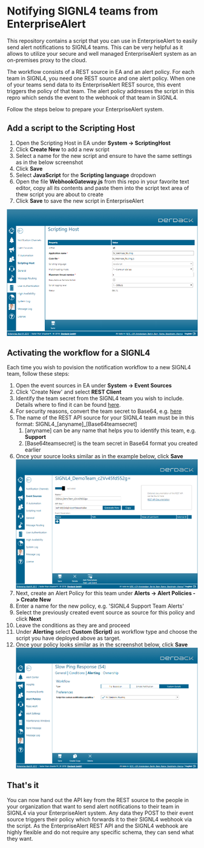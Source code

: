 # Notifying SIGNL4 teams from EnterpriseAlert
This repository contains a script that you can use in EnterpriseAlert to easily send alert notifications to SIGNL4 teams.
This can be very helpful as it allows to utilize your secure and well managed EnterpriseAlert system as an on-premises proxy to the cloud.

The workflow consists of a REST source in EA and an alert policy.
For each team in SIGNL4, you need one REST source and one alert policy.
When one of your teams send data to its EnterpriseAlert REST source, this event triggers the policy of that team.
The alert policy addresses the script in this repro which sends the event to the webhook of that team in SIGNL4.

Follow the steps below to prepare your EnterpriseAlert system.

## Add a script to the Scripting Host
1. Open the Scripting Host in EA under **System -> ScriptingHost**
1. Click **Create New** to add a new script
1. Select a name for the new script and ensure to have the same settings as in the below screenshot
1. Click **Save**
1. Select **JavaScript** for the **Scripting language** dropdown
1. Open the file **WebhookGateway.js** from this repo in your favorite text editor, copy all its contents and paste them into the script text area of thew script you are about to create
1. Click **Save** to save the new script in EnterpriseAlert

![Script details](doc/system-scriptinghost-details.png "Script config details")

## Activating the workflow for a SIGNL4

Each time you wish to povision the notification workflow to a new SIGNL4 team, follow these steps:

1. Open the event sources in EA under **System -> Event Sources**
1. Click 'Create New' and select **REST Client**
1. Identify the team secret from the SIGNL4 team you wish to include. Details where to find it can be found [here](https://signl4.drift.help/article/what-and-where-is-my-'team-secret'/).
1. For security reasons, convert the team secret to Base64, e.g. [here](https://www.base64encode.org/)
1. The name of the REST API source for your SIGNL4 team must be in this format: SIGNL4_[anyname]_[Base64teamsecret]
    1. [anyname] can be any name that helps you to identify this team, e.g. **Support**
    1. [Base64teamsecret] is the team secret in Base64 format you created earlier
1. Once your source looks similar as in the example below, click **Save**
    ![REST source details](doc/system-sources_rest-details.png "REST source details")
1. Next, create an Alert Policy for this team under **Alerts -> Alert Policies -> Create New**
1. Enter a name for the new policy, e.g. 'SIGNL4 Support Team Alerts'
1. Select the previously created event source as source for this policy and click **Next**
1. Leave the conditions as they are and proceed
1. Under **Alerting** select **Custom (Script)** as workflow type and choose the script you have deployed above as target.
1. Once your policy looks similar as in the screenshot below, click **Save**
    ![REST source details](doc/alerts-policy-details.png "REST source details")

## That's it
You can now hand out the API key from the REST source to the people in your organization that want to send alert notifications to their team in SIGNL4 via your EnterpriseAlert system. Any data they POST to their event source triggers their policy which forwards it to their SIGNL4 webhook via the script.
As the EnterpriseAlert REST API and the SIGNL4 webhook are highly flexible and do not require any specific schema, they can send what they want.